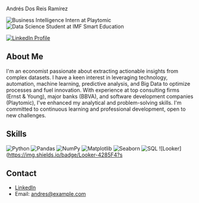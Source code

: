  Andrés Dos Reis Ramírez

![Business Intelligence Intern at Playtomic](https://img.shields.io/badge/Business%20Intelligence%20Intern-Playtomic-brightgreen)
![Data Science Student at IMF Smart Education](https://img.shields.io/badge/Data%20Science%20Student-IMF%20Smart%20Education-blue)

[![LinkedIn Profile](https://img.shields.io/badge/LinkedIn-Andrés%20Dos%20Reis%20Ramírez-0A66C2?style=for-the-badge&logo=linkedin&logoColor=white)](https://www.linkedin.com/in/andres-dos-reis-ramirez/)

## About Me

I'm an economist passionate about extracting actionable insights from complex datasets. I have a keen interest in leveraging technology, automation, machine learning, predictive analysis, and Big Data to optimize processes and fuel innovation. With experience at top consulting firms (Ernst & Young), major banks (BBVA), and software development companies (Playtomic), I've enhanced my analytical and problem-solving skills. I'm committed to continuous learning and professional development, open to new challenges.

## Skills

![Python](https://img.shields.io/badge/Python-3776AB?style=for-the-badge&logo=python&logoColor=white)
![Pandas](https://img.shields.io/badge/Pandas-150458?style=for-the-badge&logo=pandas&logoColor=white)
![NumPy](https://img.shields.io/badge/NumPy-013243?style=for-the-badge&logo=numpy&logoColor=white)
![Matplotlib](https://img.shields.io/badge/Matplotlib-239120?style=for-the-badge&logo=matplotlib&logoColor=white)
![Seaborn](https://img.shields.io/badge/Seaborn-3776AB?style=for-the-badge&logo=python&logoColor=white)
![SQL](https://img.shields.io/badge/SQL-4479A1?style=for-the-badge&logo=postgresql&logoColor=white)
![Looker](https://img.shields.io/badge/Looker-4285F4?s
## Contact

- [LinkedIn](https://www.linkedin.com/in/andres-dos-reis-ramirez/)
- Email: andres@example.com
